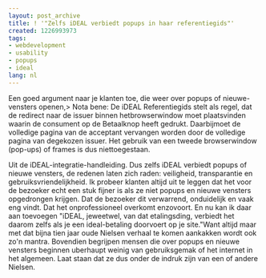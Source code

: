 ```yaml
---
layout: post_archive
title: ! '"Zelfs iDEAL verbiedt popups in haar referentiegids"'
created: 1226993973
tags:
- webdevelopment
- usability
- popups
- ideal
lang: nl
---
```

Een goed argument naar je klanten toe, die weer over popups of nieuwe-vensters openen,> Nota bene: De iDEAL Referentiegids stelt als regel, dat de redirect naar de issuer binnen hetbrowserwindow moet plaatsvinden waarin de consument op de Betaalknop heeft gedrukt. Daarbijmoet de volledige pagina van de acceptant vervangen worden door de volledige pagina van degekozen issuer. Het gebruik van een tweede browserwindow (pop-ups) of frames is dus niettoegestaan.

Uit de iDEAL-integratie-handleiding. Dus zelfs iDEAL verbiedt popups of nieuwe vensters, de redenen laten zich raden: veiligheid, transparantie en gebruiksvriendelijkheid. Ik probeer klanten altijd uit te leggen dat het voor de bezoeker echt een stuk fijner is als ze niet popups en nieuwe vensters opgedrongen krijgen. Dat de bezoeker dit verwarrend, onduidelijk en vaak eng vindt. Dat het onprofessioneel overkomt enzovoort. En nu kan ik daar aan toevoegen "iDEAL, jeweetwel, van dat etalingsding, verbiedt het daarom zelfs als je een ideal-betaling doorvoert op je site."Want altijd maar met dat bijna tien jaar oude Nielsen verhaal te komen aankakken wordt ook zo'n mantra. Bovendien begrijpen mensen die over popups en nieuwe vensters beginnen uberhaupt weinig van gebruiksgemak of het internet in het algemeen. Laat staan dat ze dus onder de indruk zijn van een of andere Nielsen. 

